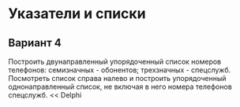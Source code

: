 # Указатели и списки
## Вариант 4
 Построить двунаправленный упорядоченный список номеров телефонов: семизначных - обонентов; трехзначных - спецслужб. Посмотреть список справа налево и построить упорядоченный однонаправленный список, не включая в него номера телефонов спецслужб.
 << Delphi
 

